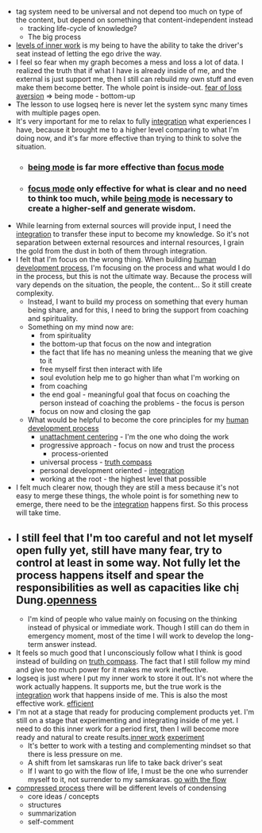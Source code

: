 - tag system need to be universal and not depend too much on type of the content, but depend on something that content-independent instead
    - tracking life-cycle of knowledge?
    - The big process
- [levels of inner work](<levels of inner work.md>) is my being to have the ability to take the driver's seat instead of letting the ego drive the way.
- I feel so fear when my graph becomes a mess and loss a lot of data. I realized the truth that if what I have is already inside of me, and the external is just support me, then I still can rebuild my own stuff and even make them become better. The whole point is inside-out. [fear of loss aversion](<fear of loss aversion.md>) => being mode - bottom-up
- The lesson to use logseq here is never let the system sync many times with multiple pages open.
- It's very important for me to relax to fully [integration](<integration.md>) what experiences I have, because it brought me to a higher level comparing to what I'm doing now, and it's far more effective than trying to think to solve the situation.
    - ### [being mode](<being mode.md>) is far more effective than [focus mode](<focus mode.md>)
    - ### [focus mode](<focus mode.md>) only effective for what is clear and no need to think too much, while [being mode](<being mode.md>) is necessary to create a higher-self and generate wisdom.
- While learning from external sources will provide input, I need the [integration](<integration.md>) to transfer these input to become my knowledge. So it's not separation between external resources and internal resources, I grain the gold from the dust in both of them through integration.
- I felt that I'm focus on the wrong thing. When building [human development process](<human development process.md>), I'm focusing on the process and what would I do in the process, but this is not the ultimate way. Because the process will vary depends on the situation, the people, the content... So it still create complexity.
    - Instead, I want to build my process on something that every human being share, and for this, I need to bring the support from coaching and spirituality.
    - Something on my mind now are:
        - from spirituality
        - the bottom-up that focus on the now and integration
        - the fact that life has no meaning unless the meaning that we give to it
        - free myself first then interact with life
        - soul evolution help me to go higher than what I'm working on
        - from coaching
        - the end goal - meaningful goal that focus on coaching the person instead of coaching the problems - the focus is person
        - focus on now and closing the gap
    - What would be helpful to become the core principles for my [human development process](<human development process.md>)
        - [unattachment centering](<unattachment centering.md>) - I'm the one who doing the work
        - progressive approach - focus on now and trust the process
            - process-oriented
        - universal process - [truth compass](<truth compass.md>)
        - personal development oriented - [integration](<integration.md>)
        - working at the root - the highest level that possible
- I felt much clearer now, though they are still a mess because it's not easy to merge these things, the whole point is for something new to emerge, there need to be the [integration](<integration.md>) happens first. So this process will take time.
- I still feel that I'm too careful and not let myself open fully yet, still have many fear, try to control at least in some way. Not fully let the process happens itself and spear the responsibilities as well as capacities like chị Dung.[openness](<openness.md>)
    - 
    - I'm kind of people who value mainly on focusing on the thinking instead of physical or immediate work. Though I still can do them in emergency moment, most of the time I will work to develop the long-term answer instead.
- It feels so much good that I unconsciously follow what I think is good instead of building on [truth compass](<truth compass.md>). The fact that I still follow my mind and give too much power for it makes me work ineffective.
- logseq is just where I put my inner work to store it out. It's not where the work actually happens. It supports me, but the true work is the [integration](<integration.md>) work that happens inside of me. This is also the most effective work. [efficient](<efficient.md>)
- I'm not at a stage that ready for producing complement products yet. I'm still on a stage that experimenting and integrating inside of me yet. I need to do this inner work for a period first, then I will become more ready and natural to create results.[inner work](<inner work.md>) [experiment](<experiment.md>)
    - It's better to work with a testing and complementing mindset so that there is less pressure on me.
    - A shift from let samskaras run life to take back driver's seat
    - If I want to go with the flow of life, I must be the one who surrender myself to it, not surrender to my samskaras. [go with the flow](<go with the flow.md>)
- [compressed process](<compressed process.md>) there will be different levels of condensing
    - core ideas / concepts
    - structures
    - summarization
    - self-comment

